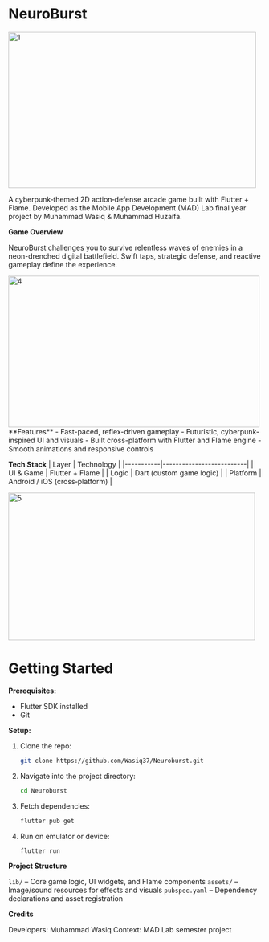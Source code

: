 # NeuroBurst
<img width="493" height="311" alt="1" src="https://github.com/user-attachments/assets/88976f2b-86e7-462b-ae29-3e1f8e7116e4" />

A cyberpunk‑themed 2D action‑defense arcade game built with Flutter + Flame. Developed as the Mobile App Development (MAD) Lab final year project by Muhammad Wasiq & Muhammad Huzaifa.

**Game Overview**

NeuroBurst challenges you to survive relentless waves of enemies in a neon-drenched digital battlefield. Swift taps, strategic defense, and reactive gameplay define the experience.

<img width="500" height="302" alt="4" src="https://github.com/user-attachments/assets/d86c1a3a-b928-4f7b-8730-50481f922297" />
**Features**
- Fast-paced, reflex-driven gameplay  
- Futuristic, cyberpunk-inspired UI and visuals  
- Built cross-platform with Flutter and Flame engine  
- Smooth animations and responsive controls  

**Tech Stack**
| Layer     | Technology               |
|-----------|--------------------------|
| UI & Game | Flutter + Flame          |
| Logic     | Dart (custom game logic) |
| Platform  | Android / iOS (cross‑platform) |

<img width="491" height="294" alt="5" src="https://github.com/user-attachments/assets/102746b2-9a87-4b23-850c-0ca51df6b837" />


# Getting Started

**Prerequisites:**  
- Flutter SDK installed  
- Git

**Setup:**
1. Clone the repo:  
   ```bash
   git clone https://github.com/Wasiq37/Neuroburst.git
   ```
2. Navigate into the project directory:

   ```bash
   cd Neuroburst
   ```
3. Fetch dependencies:

   ```bash
   flutter pub get
   ```
4. Run on emulator or device:

   ```bash
   flutter run
   ```

**Project Structure**

 `lib/` – Core game logic, UI widgets, and Flame components
 `assets/` – Image/sound resources for effects and visuals
 `pubspec.yaml` – Dependency declarations and asset registration

**Credits**

 Developers: Muhammad Wasiq
 Context: MAD Lab semester project
